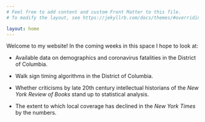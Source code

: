 ```yaml
---
# Feel free to add content and custom Front Matter to this file.
# To modify the layout, see https://jekyllrb.com/docs/themes/#overriding-theme-defaults

layout: home
---
```

Welcome to my website! In the coming weeks in this space I hope to look at:

* Available data on demographics and coronavirus fatalities in the District of Columbia.

* Walk sign timing algorithms in the District of Columbia.

* Whether criticisms by late 20th century intellectual historians of the *New York Review of Books* stand up to statistical analysis.

* The extent to which local coverage has declined in the *New York Times* by the numbers.